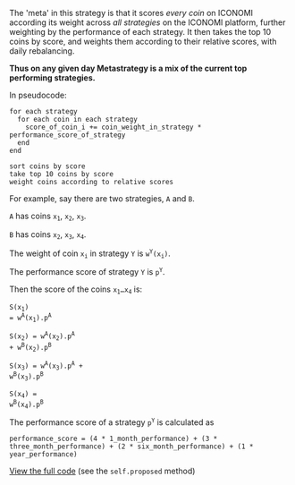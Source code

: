 The 'meta' in this strategy is that it scores *every coin* on ICONOMI according its weight across *all strategies* on the ICONOMI platform, further weighting by the performance of each strategy. It then takes the top 10 coins by score, and weights them according to their relative scores, with daily rebalancing.

**Thus on any given day Metastrategy is a mix of the current top performing strategies.**

In pseudocode:

```
for each strategy
  for each coin in each strategy
    score_of_coin_i += coin_weight_in_strategy * performance_score_of_strategy
  end
end

sort coins by score
take top 10 coins by score
weight coins according to relative scores
```

For example, say there are two strategies, `A` and `B`.

`A` has coins <code>x<sub>1</sub></code>, <code>x<sub>2</sub></code>, <code>x<sub>3</sub></code>.

`B` has coins <code>x<sub>2</sub></code>, <code>x<sub>3</sub></code>, <code>x<sub>4</sub></code>.

The weight of coin <code>x<sub>i</sub></code> in strategy `Y` is <code>w<sup>Y</sup>(x<sub>i</sub>)</code>.

The performance score of strategy `Y` is <code>p<sup>Y</sup></code>.

Then the score of the coins <code>x<sub>1</sub>&hellip;x<sub>4</sub></code> is:

<code>S(x<sub>1</sub>) = w<sup>A</sup>(x<sub>1</sub>).p<sup>A</sup></code>

<code>S(x<sub>2</sub>) = w<sup>A</sup>(x<sub>2</sub>).p<sup>A</sup> + w<sup>B</sup>(x<sub>2</sub>).p<sup>B</sup></code>

<code>S(x<sub>3</sub>) = w<sup>A</sup>(x<sub>3</sub>).p<sup>A</sup> + w<sup>B</sup>(x<sub>3</sub>).p<sup>B</sup></code>

<code>S(x<sub>4</sub>) = w<sup>B</sup>(x<sub>4</sub>).p<sup>B</sup></code>

The performance score of a strategy  <code>p<sup>Y</sup></code> is calculated as

```
performance_score = (4 * 1_month_performance) + (3 * three_month_performance) + (2 * six_month_performance) + (1 * year_performance)
```

[View the full code](https://github.com/stephenreid321/stephenreid/blob/master/models/strategy.rb) (see the `self.proposed` method)